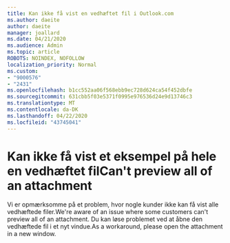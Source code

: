 ```yaml
---
title: Kan ikke få vist en vedhæftet fil i Outlook.com
ms.author: daeite
author: daeite
manager: joallard
ms.date: 04/21/2020
ms.audience: Admin
ms.topic: article
ROBOTS: NOINDEX, NOFOLLOW
localization_priority: Normal
ms.custom:
- "9000576"
- "2431"
ms.openlocfilehash: b1cc552aa06f568ebb9ec728d624ca54f452dbfe
ms.sourcegitcommit: 631cbb5f03e5371f0995e976536d24e9d13746c3
ms.translationtype: MT
ms.contentlocale: da-DK
ms.lasthandoff: 04/22/2020
ms.locfileid: "43745041"
---
```

# <a name="cant-preview-all-of-an-attachment"></a><span data-ttu-id="88cf4-102">Kan ikke få vist et eksempel på hele en vedhæftet fil</span><span class="sxs-lookup"><span data-stu-id="88cf4-102">Can't preview all of an attachment</span></span>

<span data-ttu-id="88cf4-103">Vi er opmærksomme på et problem, hvor nogle kunder ikke kan få vist alle vedhæftede filer.</span><span class="sxs-lookup"><span data-stu-id="88cf4-103">We're aware of an issue where some customers can't preview all of an attachment.</span></span> <span data-ttu-id="88cf4-104">Du kan løse problemet ved at åbne den vedhæftede fil i et nyt vindue.</span><span class="sxs-lookup"><span data-stu-id="88cf4-104">As a workaround, please open the attachment in a new window.</span></span>